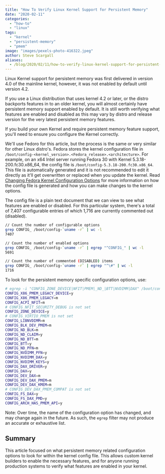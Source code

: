 ```yaml
---
title: "How To Verify Linux Kernel Support for Persistent Memory"
date: "2020-02-11"
categories: 
  - "how-to"
  - "linux"
tags: 
  - "kernel"
  - "persistent-memory"
  - "pmem"
image: "images/pexels-photo-416322.jpeg"
author: Steve Scargall
aliases:
  - /blog/2020/02/11/how-to-verify-linux-kernel-support-for-persistent-memory/
---
```


Linux Kernel support for persistent memory was first delivered in version 4.0 of the mainline kernel, however, it was not enabled by default until version 4.2.

If you use a Linux distribution that uses kernel 4.2 or later, or the distro backports features in to an older kernel, you will almost certainly have persistent memory support enabled by default. It is still worth verifying what features are enabled and disabled as this may vary by distro and release version for the very latest persistent memory features.

If you build your own Kernel and require persistent memory feature support, you'll need to ensure you configure the Kernel correctly.

We'll use Fedoro for this article, but the process is the same or very similar for other Linux distro's. Fedora stores the kernel configuration file in `/boot/config-<kernel_version>.<Fedora_release>.<architecture>`. For example, on an x64 Intel server running Fedora 30 with Kernel 5.3.18-200.fc30.x86\_64, the config file is `/boot/config-5.3.18-200.fc30.x86_64`. This file is automatically generated and it is not recommended to edit it directly as it'll get overwritten or replaced when you update the kernel. Read [Changing Fedora Kernel Configuration Options](https://fedoramagazine.org/changing-fedora-kernel-configuration-options/) for more information on how the config file is generated and how you can make changes to the kernel options.

The config file is a plain text document that we can view to see what features are enabled or disabled. For this particular system, there's a total of 7,407 configurable entries of which 1,716 are currently commented out (disabled).

```bash
// Count the number of configurable options
grep CONFIG_ /boot/config-`uname -r` | wc -l
7407

// Count the number of enabled options
grep CONFIG_ /boot/config-`uname -r` | egrep "^CONFIG_" | wc -l
5691

// Count the number of commented (DISABLED) items
grep CONFIG_ /boot/config-`uname -r` | egrep "^\#" | wc -l
1716
```

To look for the persistent memory specific configuration options, use:

```bash
# egrep -i "CONFIG_ZONE_DEVICE|NFIT|PMEM|_ND_|BTT|NVDIMM|DAX" /boot/config-`uname -r`
CONFIG_X86_PMEM_LEGACY_DEVICE=y
CONFIG_X86_PMEM_LEGACY=m
CONFIG_ACPI_NFIT=m
# CONFIG_NFIT_SECURITY_DEBUG is not set
CONFIG_ZONE_DEVICE=y
# CONFIG_VIRTIO_PMEM is not set
CONFIG_LIBNVDIMM=m
CONFIG_BLK_DEV_PMEM=m
CONFIG_ND_BLK=m
CONFIG_ND_CLAIM=y
CONFIG_ND_BTT=m
CONFIG_BTT=y
CONFIG_ND_PFN=m
CONFIG_NVDIMM_PFN=y
CONFIG_NVDIMM_DAX=y
CONFIG_NVDIMM_KEYS=y
CONFIG_DAX_DRIVER=y
CONFIG_DAX=y
CONFIG_DEV_DAX=m
CONFIG_DEV_DAX_PMEM=m
CONFIG_DEV_DAX_KMEM=m
# CONFIG_DEV_DAX_PMEM_COMPAT is not set
CONFIG_FS_DAX=y
CONFIG_FS_DAX_PMD=y
CONFIG_ARCH_HAS_PMEM_API=y
```

Note: Over time, the name of the configuration option has changed, and may change again in the future. As such, the `egrep` filter may not produce an accurate or exhaustive list.

## Summary

This article focused on what persistent memory related configuration options to look for within the kernel config file. This allows custom kernel builders to enable the necessary features, and for anyone running production systems to verify what features are enabled in your kernel.

